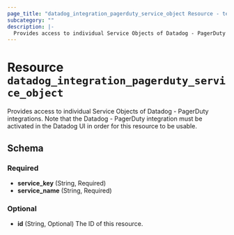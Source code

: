 ```yaml
---
page_title: "datadog_integration_pagerduty_service_object Resource - terraform-provider-datadog"
subcategory: ""
description: |-
  Provides access to individual Service Objects of Datadog - PagerDuty integrations. Note that the Datadog - PagerDuty integration must be activated in the Datadog UI in order for this resource to be usable.
---
```


# Resource `datadog_integration_pagerduty_service_object`

Provides access to individual Service Objects of Datadog - PagerDuty integrations. Note that the Datadog - PagerDuty integration must be activated in the Datadog UI in order for this resource to be usable.



## Schema

### Required

- **service_key** (String, Required)
- **service_name** (String, Required)

### Optional

- **id** (String, Optional) The ID of this resource.


